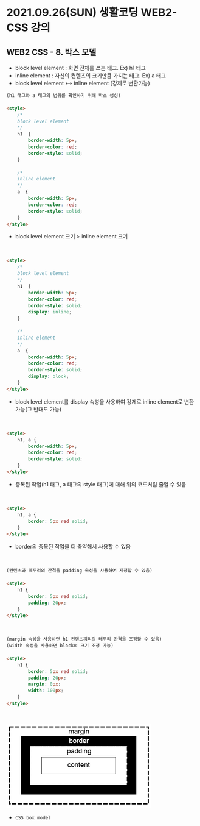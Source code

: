 # 2021.09.26(SUN) 생활코딩 WEB2-CSS 강의

## WEB2 CSS - 8. 박스 모델

- block level element : 화면 전체를 쓰는 태그. Ex) h1 태그
- inline element : 자신의 컨텐츠의 크기만큼 가지는 태그. Ex) a 태그
- block level element <-> inline element (강제로 변환가능)

```HTML
(h1 태그와 a 태그의 범위를 확인하기 위해 박스 생성)

<style>
    /*
    block level element
    */
    h1  {
        border-width: 5px;
        border-color: red;
        border-style: solid;
    }

    /*
    inline element
    */
    a  {
        border-width: 5px;
        border-color: red;
        border-style: solid;
    }
</style>
```
- block level element 크기 > inline element 크기
<br>


```HTML
<style>
    /*
    block level element
    */
    h1  {
        border-width: 5px;
        border-color: red;
        border-style: solid;
        display: inline;
    }

    /*
    inline element
    */
    a  {
        border-width: 5px;
        border-color: red;
        border-style: solid;
        display: block;
    }
</style>
```
- block level element를 display 속성을 사용하여 강제로 inline element로 변환 가능(그 반대도 가능)
<br>


```HTML
<style>
    h1, a {
        border-width: 5px;
        border-color: red;
        border-style: solid;
    }
</style>
```
- 중복된 작업(h1 태그, a 태그의 style 태그)에 대해 위의 코드처럼 줄일 수 있음
<br>


```HTML
<style>
    h1, a {
        border: 5px red solid;
    }
</style>
```
- border의 중복된 작업을 더 축약해서 사용할 수 있음
<br>


```HTML
(컨텐츠와 테두리의 간격을 padding 속성을 사용하여 지정할 수 있음)

<style>
    h1 {
        border: 5px red solid;
        padding: 20px;
    }
</style>
```
<br>

```HTML
(margin 속성을 사용하면 h1 컨텐츠끼리의 테두리 간격을 조정할 수 있음)
(width 속성을 사용하면 block의 크기 조정 가능)

<style>
    h1 {
        border: 5px red solid;
        padding: 20px;
        margin: 0px;
        width: 100px;
    }
</style>
```
<br>


![CSS-box model](WEB2-CSS_3_boxmodel.png)
- `CSS box model`